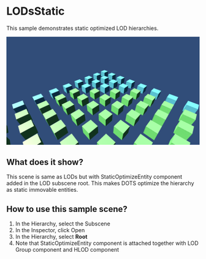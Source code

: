 # LODsStatic

This sample demonstrates static optimized LOD hierarchies.

<img src="../../../READMEimages/LODs.PNG" width="600">

## What does it show?

This scene is same as LODs but with StaticOptimizeEntity component added in the LOD subscene root. This makes DOTS optimize the hierarchy as static immovable entities.

## How to use this sample scene?

1. In the Hierarchy, select the Subscene
2. In the Inspector, click Open
3. In the Hierarchy, select **Root**
4. Note that StaticOptimizeEntity component is attached together with LOD Group component and HLOD component